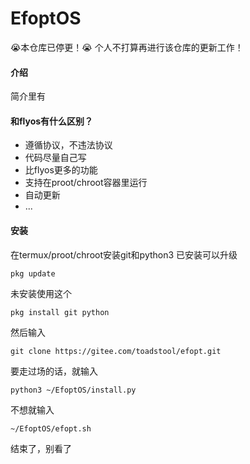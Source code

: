 # EfoptOS
😭本仓库已停更！😭
个人不打算再进行该仓库的更新工作！

#### 介绍
简介里有

#### 和flyos有什么区别？
- 遵循协议，不违法协议
- 代码尽量自己写
- 比flyos更多的功能
- 支持在proot/chroot容器里运行
- 自动更新
- ...

#### 安装
在termux/proot/chroot安装git和python3
已安装可以升级
```
pkg update
```
未安装使用这个
```
pkg install git python
```
然后输入

```
git clone https://gitee.com/toadstool/efopt.git
```
要走过场的话，就输入
```
python3 ~/EfoptOS/install.py
```
不想就输入
```
~/EfoptOS/efopt.sh
```

结束了，别看了
